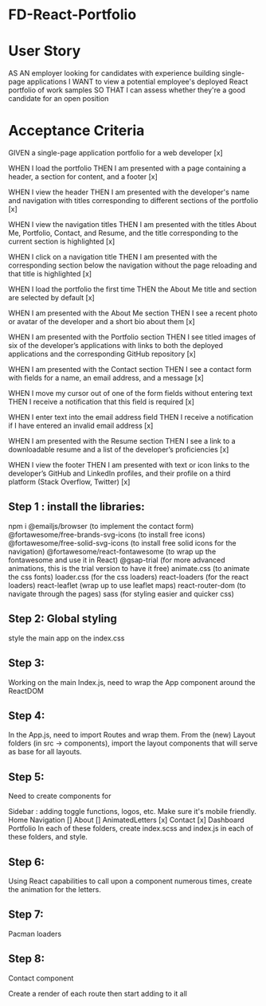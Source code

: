# FD-React-Portfolio

# User Story

AS AN employer looking for candidates with experience building single-page applications
I WANT to view a potential employee's deployed React portfolio of work samples
SO THAT I can assess whether they're a good candidate for an open position

# Acceptance Criteria
GIVEN a single-page application portfolio for a web developer [x]

WHEN I load the portfolio
THEN I am presented with a page containing a header, a section for content, and a footer [x]

WHEN I view the header
THEN I am presented with the developer's name and navigation with titles corresponding to different sections of the portfolio  [x]

WHEN I view the navigation titles
THEN I am presented with the titles About Me, Portfolio, Contact, and Resume, and the title corresponding to the current section is highlighted [x]

WHEN I click on a navigation title
THEN I am presented with the corresponding section below the navigation without the page reloading and that title is highlighted [x]

WHEN I load the portfolio the first time
THEN the About Me title and section are selected by default [x]

WHEN I am presented with the About Me section
THEN I see a recent photo or avatar of the developer and a short bio about them  [x]

WHEN I am presented with the Portfolio section
THEN I see titled images of six of the developer’s applications with links to both the deployed applications and the corresponding GitHub repository  [x]

WHEN I am presented with the Contact section
THEN I see a contact form with fields for a name, an email address, and a message [x]

WHEN I move my cursor out of one of the form fields without entering text
THEN I receive a notification that this field is required [x]

WHEN I enter text into the email address field
THEN I receive a notification if I have entered an invalid email address [x]

WHEN I am presented with the Resume section
THEN I see a link to a downloadable resume and a list of the developer’s proficiencies [x]

WHEN I view the footer
THEN I am presented with text or icon links to the developer’s GitHub and LinkedIn profiles, and their profile on a third platform (Stack Overflow, Twitter) [x]


## Step 1 : install the libraries:
npm i 
@emailjs/browser (to implement the contact form)
@fortawesome/free-brands-svg-icons (to install free icons)
@fortawesome/free-solid-svg-icons (to install free solid icons for the navigation)
@fortawesome/react-fontawesome (to wrap up the fontawesome and use it in React)
@gsap-trial (for more advanced animations, this is the trial version to have it free)
animate.css (to animate the css fonts)
loader.css (for the css loaders)
react-loaders (for the react loaders)
react-leaflet (wrap up to use leaflet maps)
react-router-dom (to navigate through the pages)
sass (for styling easier and quicker css)

## Step 2: Global styling
style the main app on the index.css

## Step 3:
Working on the main Index.js, need to wrap the App component around the ReactDOM

## Step 4:
In the App.js, need to import Routes and wrap them.
From the (new) Layout folders (in src -> components), import the layout components that will serve as base for all layouts.

## Step 5:
Need to create components for 

Sidebar : adding toggle functions, logos, etc. Make sure it's mobile friendly.
Home 
Navigation []
About []
AnimatedLetters [x]
Contact [x]
Dashboard
Portfolio 
In each of these folders, create index.scss and index.js in each of these folders, and style.

## Step 6:
Using React capabilities to call upon a component numerous times, create the animation for the letters.

## Step 7:
Pacman loaders

## Step 8:
Contact component





Create a render of each route
then start adding to it all
